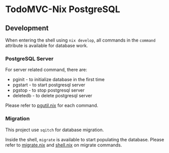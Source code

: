 # TodoMVC-Nix PostgreSQL

## Development

When entering the shell using `nix develop`, all commands in the `command` attribute is available for database work.

### **PostgreSQL Server**

For server related command, there are:

* pginit - to initialize database in the first time
* pgstart - to start postgresql server
* pgstop - to stop postgresql server
* deletedb - to delete postgresql server

Please refer to [pgutil.nix](../nix/database/pgutil.nix) for each command.

### **Migration**

This project use `sqitch` for database migration.

Inside the shell, `migrate` is available to start populating the database. Please refer to [migrate.nix](../nix/database/migrate.nix) and [shell.nix](../shell.nix) on migrate commands.
